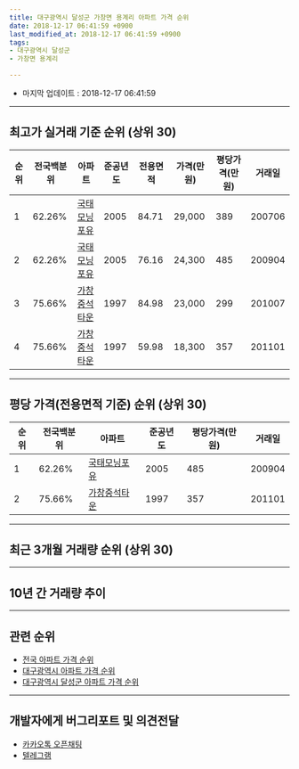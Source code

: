 ```yaml
---
title: 대구광역시 달성군 가창면 용계리 아파트 가격 순위
date: 2018-12-17 06:41:59 +0900
last_modified_at: 2018-12-17 06:41:59 +0900
tags:
- 대구광역시 달성군
- 가창면 용계리

---
```


* 마지막 업데이트 : 2018-12-17 06:41:59

---

## 최고가 실거래 기준 순위 (상위 30)


|순위|전국백분위|아파트|준공년도|전용면적|가격(만원)|평당가격(만원)|거래일|
|---|---|---|---|---|---|---|---|
|1|62.26%|[국태모닝포유](https://search.naver.com/search.naver?query=%EB%8C%80%EA%B5%AC%EA%B4%91%EC%97%AD%EC%8B%9C+%EB%8B%AC%EC%84%B1%EA%B5%B0+%EA%B0%80%EC%B0%BD%EB%A9%B4+%EC%9A%A9%EA%B3%84%EB%A6%AC+%EA%B5%AD%ED%83%9C%EB%AA%A8%EB%8B%9D%ED%8F%AC%EC%9C%A0)|2005|84.71|29,000|389|200706|
|2|62.26%|[국태모닝포유](https://search.naver.com/search.naver?query=%EB%8C%80%EA%B5%AC%EA%B4%91%EC%97%AD%EC%8B%9C+%EB%8B%AC%EC%84%B1%EA%B5%B0+%EA%B0%80%EC%B0%BD%EB%A9%B4+%EC%9A%A9%EA%B3%84%EB%A6%AC+%EA%B5%AD%ED%83%9C%EB%AA%A8%EB%8B%9D%ED%8F%AC%EC%9C%A0)|2005|76.16|24,300|485|200904|
|3|75.66%|[가창중석타운](https://search.naver.com/search.naver?query=%EB%8C%80%EA%B5%AC%EA%B4%91%EC%97%AD%EC%8B%9C+%EB%8B%AC%EC%84%B1%EA%B5%B0+%EA%B0%80%EC%B0%BD%EB%A9%B4+%EC%9A%A9%EA%B3%84%EB%A6%AC+%EA%B0%80%EC%B0%BD%EC%A4%91%EC%84%9D%ED%83%80%EC%9A%B4)|1997|84.98|23,000|299|201007|
|4|75.66%|[가창중석타운](https://search.naver.com/search.naver?query=%EB%8C%80%EA%B5%AC%EA%B4%91%EC%97%AD%EC%8B%9C+%EB%8B%AC%EC%84%B1%EA%B5%B0+%EA%B0%80%EC%B0%BD%EB%A9%B4+%EC%9A%A9%EA%B3%84%EB%A6%AC+%EA%B0%80%EC%B0%BD%EC%A4%91%EC%84%9D%ED%83%80%EC%9A%B4)|1997|59.98|18,300|357|201101|


---

## 평당 가격(전용면적 기준) 순위 (상위 30)


|순위|전국백분위|아파트|준공년도|평당가격(만원)|거래일|
|---|---|---|---|---|---|
|1|62.26%|[국태모닝포유](https://search.naver.com/search.naver?query=%EB%8C%80%EA%B5%AC%EA%B4%91%EC%97%AD%EC%8B%9C+%EB%8B%AC%EC%84%B1%EA%B5%B0+%EA%B0%80%EC%B0%BD%EB%A9%B4+%EC%9A%A9%EA%B3%84%EB%A6%AC+%EA%B5%AD%ED%83%9C%EB%AA%A8%EB%8B%9D%ED%8F%AC%EC%9C%A0)|2005|485|200904|
|2|75.66%|[가창중석타운](https://search.naver.com/search.naver?query=%EB%8C%80%EA%B5%AC%EA%B4%91%EC%97%AD%EC%8B%9C+%EB%8B%AC%EC%84%B1%EA%B5%B0+%EA%B0%80%EC%B0%BD%EB%A9%B4+%EC%9A%A9%EA%B3%84%EB%A6%AC+%EA%B0%80%EC%B0%BD%EC%A4%91%EC%84%9D%ED%83%80%EC%9A%B4)|1997|357|201101|


---

## 최근 3개월 거래량 순위 (상위 30)


<div style="width:100%;">
    <canvas id="deal_count_ranking" height="250"></canvas>
</div>


<script>
new Chart(document.getElementById("deal_count_ranking"), {
    type: 'horizontalBar',
    data: {
        labels: ['가창중석타운'],
        datasets: [{
            label: '실거래 수',
            data: [4],
            borderColor: "rgba(255, 0, 128, 1)",
            backgroundColor: "rgba(255, 0, 128, 0.5)",
            fill: false,
        }]
    },
    options: {
        responsive: true,
        title: {
            display: true,
            text: '최근 3개월 거래량 순위'
        },
        tooltips: {
            mode: 'index',
            intersect: false,
            callbacks: {
                title: function(tooltipItems, data) {
                    return "실거래 수:";
                },
                label: function(tooltipItem, data) {
                    return data.labels[tooltipItem.index] + ": " + tooltipItem.xLabel;
                }
            }
        },
        hover: {
            mode: 'nearest',
            intersect: true
        },
        scales: {
            xAxes: [{
                display: true,
                scaleLabel: {
                    display: true,
                    labelString: '실거래 수'
                },
                ticks: {
                    suggestedMin: 0,
                }
            }],
            yAxes: [{
                display: true,
                ticks: {
                    autoSkip: false,
                    callback: function(value, index, values) {
                        if (value.length > 15)
                            return value.substr(0, 13) + "...";
                        else
                            return value;
                    }
                },
                scaleLabel: {
                    display: false,
                }
            }]
        }
    }
});

</script>


---

## 10년 간 거래량 추이


<div style="width:100%;">
    <canvas id="deal_progress" height="250"></canvas>
</div>

<script>
new Chart(document.getElementById("deal_progress"), {
    type: 'line',
    data: {
        labels: ['200812','200901','200902','200903','200904','200905','200906','200907','200908','200909','200910','200911','200912','201001','201002','201003','201004','201005','201006','201007','201008','201009','201010','201011','201012','201101','201102','201103','201104','201105','201106','201107','201108','201109','201110','201111','201112','201201','201202','201203','201204','201205','201206','201207','201208','201209','201210','201211','201212','201301','201302','201303','201304','201305','201306','201307','201308','201309','201310','201311','201312','201401','201402','201403','201404','201405','201406','201407','201408','201409','201410','201411','201412','201501','201502','201503','201504','201505','201506','201507','201508','201509','201510','201511','201512','201601','201602','201603','201604','201605','201606','201607','201608','201609','201610','201611','201612','201701','201702','201703','201704','201705','201706','201707','201708','201709','201710','201711','201712','201801','201802','201803','201804','201805','201806','201807','201808','201809','201810','201811','201812'],
        datasets: [{
            label: '실거래 수',
            pointRadius: 1,
            data: [0, 2, 3, 1, 1, 2, 4, 2, 3, 3, 1, 1, 0, 3, 2, 3, 5, 2, 2, 2, 4, 3, 5, 5, 4, 8, 3, 5, 2, 1, 2, 4, 4, 1, 2, 0, 4, 2, 5, 1, 3, 1, 2, 2, 1, 4, 2, 1, 3, 1, 6, 0, 8, 2, 9, 3, 4, 3, 7, 2, 3, 0, 4, 3, 2, 1, 1, 3, 4, 4, 3, 1, 2, 1, 0, 6, 5, 2, 1, 2, 6, 4, 2, 2, 0, 2, 0, 2, 1, 1, 1, 3, 1, 1, 3, 3, 0, 0, 4, 1, 1, 4, 3, 1, 4, 3, 0, 0, 4, 0, 0, 4, 2, 1, 3, 4, 2, 3, 2, 2, 0],
            borderColor: "rgba(255, 201, 14, 1)",
            backgroundColor: "rgba(255, 201, 14, 0.5)",
            fill: true,
        }]
    },
    options: {
        responsive: true,
        title: {
            display: true,
            text: '10년간 거래량 추이'
        },
        tooltips: {
            mode: 'index',
            intersect: false,
        },
        hover: {
            mode: 'nearest',
            intersect: true
        },
        scales: {
            xAxes: [{
                display: true,
                scaleLabel: {
                    display: true,
                    labelString: '년/월'
                }
            }],
            yAxes: [{
                display: true,
                ticks: {
                    suggestedMin: 0,
                },
                scaleLabel: {
                    display: true,
                    labelString: '실거래 수'
                }
            }]
        }
    }
});

</script>


---

## 관련 순위

- [전국 아파트 가격 순위](https://inasie.github.io/apt-ranking/전국)
- [대구광역시 아파트 가격 순위](https://inasie.github.io/apt-ranking/대구광역시)
- [대구광역시 달성군 아파트 가격 순위](https://inasie.github.io/apt-ranking/대구광역시-달성군)


---

## 개발자에게 버그리포트 및 의견전달

- [카카오톡 오픈채팅](https://open.kakao.com/o/gLJUAP4)
- [텔레그램](https://t.me/inasie)

